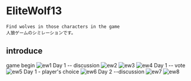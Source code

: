 # EliteWolf13
```
Find wolves in those characters in the game
人狼ゲームのシミレーションです。
```
## introduce
game begin
![ew1](https://user-images.githubusercontent.com/82698983/225518622-812cd1a1-3ae6-46ac-9000-f4c647c3ead0.png)
Day 1 -- discussion
![ew2](https://user-images.githubusercontent.com/82698983/225518841-f386def3-a56a-4ad3-8124-9f82ae0aa086.png)
![ew3](https://user-images.githubusercontent.com/82698983/225518886-7ab24c07-bf72-4feb-9a89-6513d2f6578e.png)
![ew4](https://user-images.githubusercontent.com/82698983/225518962-b99ebf83-9f84-46ab-8428-40ab8341dca3.png)
Day 1 -- vote
![ew5](https://user-images.githubusercontent.com/82698983/225519085-e6d57a83-c9df-45f5-98c2-eb4d72badae1.png)
Day 1 - player's choice
![ew6](https://user-images.githubusercontent.com/82698983/225519367-d89b6ae9-a2d2-492a-9869-5c4677f1375e.png)
Day 2 --discussion
![ew7](https://user-images.githubusercontent.com/82698983/225519547-c3f7b781-31a5-48e9-939a-90853a15df78.png)
![ew8](https://user-images.githubusercontent.com/82698983/225519563-c09cf307-81c0-4178-8cab-075a6e2ad133.png)
